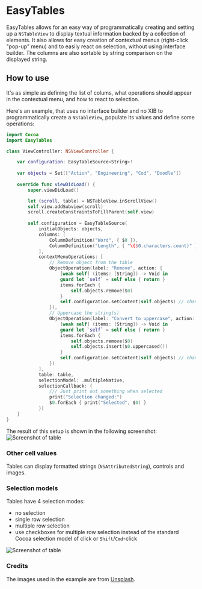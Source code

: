 # EasyTables

EasyTables allows for an easy way of programmatically creating and setting up a `NSTableView` to display textual information backed by a collection of elements. It also allows for easy creation of contextual menus (right-click "pop-up" menu) and to easily react on selection, without using interface builder. The columns are also sortable by string comparison on the displayed string.

## How to use
It's as simple as defining the list of colums, what operations should appear in the contextual menu, and how to react to selection.

Here's an example, that uses no interface builder and no XIB to programmatically create a `NSTableView`, populate its values and define some operations:
```swift
import Cocoa
import EasyTables

class ViewController: NSViewController {

    var configuration: EasyTableSource<String>!
    
    var objects = Set(["Action", "Engineering", "Cod", "Doodle"])
    
    override func viewDidLoad() {
        super.viewDidLoad()

        let (scroll, table) = NSTableView.inScrollView()
        self.view.addSubview(scroll)
        scroll.createConstraintsToFillParent(self.view)
        
        self.configuration = EasyTableSource(
            initialObjects: objects,
            columns: [
                ColumnDefinition("Word", { $0 }),
                ColumnDefinition("Length", { "\($0.characters.count)" }),
            ],
            contextMenuOperations: [
                // Remove object from the table
                ObjectOperation(label: "Remove", action: {
                    [weak self] (items: [String]) -> Void in
                    guard let `self` = self else { return }
                    items.forEach {
                        self.objects.remove($0)
                    }
                    self.configuration.setContent(self.objects) // changing the content automatically updates the table
                }),
                // Uppercase the string(s)
                ObjectOperation(label: "Convert to uppercase", action: {
                    [weak self] (items: [String]) -> Void in
                    guard let `self` = self else { return }
                    items.forEach {
                        self.objects.remove($0)
                        self.objects.insert($0.uppercased())
                    }
                    self.configuration.setContent(self.objects) // changing the content automatically updates the table
                })
            ],
            table: table,
            selectionModel: .multipleNative,
            selectionCallback: {
                /// Just print out something when selected
                print("Selection changed:")
                $0.forEach { print("Selected", $0) }
            })
    }
}
```

The result of this setup is shown in the following screenshot:
![Screenshot of table](https://github.com/marcoconti83/EasyTables/blob/master/docs/table-example.png?raw=true)

### Other cell values
Tables can display formatted strings (`NSAttributedString`), controls and images.

### Selection models
Tables have 4 selection modes:
- no selection
- single row selection
- multiple row selection
- use checkboxes for multiple row selection instead of the standard Cocoa selection model of click or `Shift`/`Cmd`-click

![Screenshot of table](https://github.com/marcoconti83/EasyTables/blob/master/docs/table-example2.png?raw=true)

### Credits
The images used in the example are from [Unsplash](https://unsplash.com).

